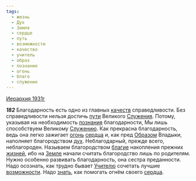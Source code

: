 ```yaml
---
tags:
  - жизнь
  - Дух
  - Земля
  - сердце
  - путь
  - возможности
  - качество
  - учитель
  - образ
  - познание
  - огонь
  - благо
  - служение
---
```


[Иерархия 1931г](/agni/1931)

___182___
Благодарность есть одно из главных [качеств](/tag/#качество) справедливости. Без справедливости нельзя достичь [пути](/tag/#путь) Великого [Служения](/tag/#служение). Потому, указывая на необходимость [познания](/tag/#познание) благодарности, Мы лишь способствуем Великому [Служению](/tag/#служение). Как прекрасна благодарность, ведь она легко зажигает [огонь](/tag/#огонь) [сердца](/tag/#сердце) и, как пред [Образом](/tag/#образ) Владыки, наполняет благородством [дух](/tag/#Дух). Неблагодарный, прежде всего, неблагороден. Называем благородством [благие](/tag/#благо) накопления прежних [жизней](/tag/#жизнь), ибо на [Земле](/tag/#Земля) начали считать благородство лишь по родителям. Нужно особенно развивать благодарность, она сестра преданности. Надо осознать, как трудно бывает [Учителю](/tag/#учитель) сочетать лучшие [возможности](/tag/#возможности). Надо [знать](/tag/#познание), как помогать огнём своего [сердца](/tag/#сердце).   

